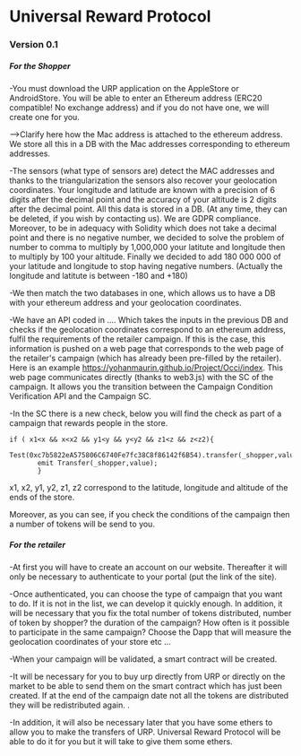 # Universal Reward Protocol

### Version 0.1

##### For the Shopper

-You must download the URP application on the AppleStore or AndroidStore. You will be able to enter an Ethereum address (ERC20 compatible! No exchange address) and if you do not have one, we will create one for you.

-->Clarify here how the Mac address is attached to the ethereum address.
We store all this in a DB with the Mac addresses corresponding to ethereum addresses.

-The sensors (what type of sensors are) detect the MAC addresses and thanks to the triangularization the sensors also recover your geolocation coordinates. Your longitude and latitude are known with a precision of 6 digits after the decimal point and the accuracy of your altitude is 2 digits after the decimal point. All this data is stored in a DB. (At any time, they can be deleted, if you wish by contacting us). We are GDPR compliance. 
Moreover, to be in adequacy with Solidity which does not take a decimal point and there is no negative number, we decided to solve the problem of number to comma to multiply by 1,000,000 your latitute and longitude then to multiply by 100 your altitude. Finally we decided to add 180 000 000 of your latitude and longitude to stop having negative numbers. (Actually the longitude and latitute is between -180 and +180)

-We then match the two databases in one, which allows us to have a DB with your ethereum address and your geolocation coordinates.

-We have an API coded in .... Which takes the inputs in the previous DB and checks if the geolocation coordinates correspond to an ethereum address, fulfil the requirements of the retailer campaign. If this is the case, this information is pushed on a web page that corresponds to the web page of the retailer's campaign (which has already been pre-filled by the retailer). Here is an example https://yohanmaurin.github.io/Project/Occi/index. This web page communicates directly (thanks to web3.js) with the SC of the campaign. It allows you the transition between the Campaign Condition Verification API and the Campaign SC.

-In the SC there is a new check, below you will find the check as part of a campaign that rewards people in the store.
```
if ( x1<x && x<x2 && y1<y && y<y2 && z1<z && z<z2){
       Test(0xc7b5822eA575806C6740Fe7fc38C8f86142f6B54).transfer(_shopper,value);
       emit Transfer(_shopper,value);
       }
```
x1, x2, y1, y2, z1, z2 correspond to the latitude, longitude and altitude of the ends of the store.

Moreover, as you can see, if you check the conditions of the campaign then a number of tokens will be send to you.

##### For the retailer

-At first you will have to create an account on our website. Thereafter it will only be necessary to authenticate to your portal (put the link of the site).

-Once authenticated, you can choose the type of campaign that you want to do. If it is not in the list, we can develop it quickly enough. In addition, it will be necessary that you fix the total number of tokens distributed, number of token by shopper? the duration of the campaign? How often is it possible to participate in the same campaign? Choose the Dapp that will measure the geolocation coordinates of your store etc ...

-When your campaign will be validated, a smart contract will be created.

-It will be necessary for you to buy urp directly from URP or directly on the market to be able to send them on the smart contract which has just been created. If at the end of the campaign date not all the tokens are distributed they will be redistributed again. . 

-In addition, it will also be necessary later that you have some ethers to allow you to make the transfers of URP. Universal Reward Protocol will be able to do it for you but it will take to give them some ethers.

